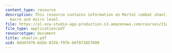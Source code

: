 ```yaml
---
content_type: resource
description: This resource contains information on Mortal combat shaolin monks at
  macro and micro level.
file: https://ol-ocw-studio-app-production.s3.amazonaws.com/courses/21w-765j-interactive-and-non-linear-narrative-theory-and-practice-spring-2006/8dd4fd766d2b032bf97bb0f071057609_shaolin.pdf
file_type: application/pdf
resourcetype: Document
title: shaolin.pdf
uid: 8dd4fd76-6d2b-032b-f97b-b0f071057609
---
```

